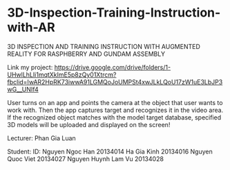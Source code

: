 # 3D-Inspection-Training-Instruction-with-AR
3D INSPECTION AND TRAINING INSTRUCTION WITH AUGMENTED REALITY FOR RASPHBERRY AND GUNDAM ASSEMBLY

Link my project:
https://drive.google.com/drive/folders/1-UHwlLhLIi1mqtXkImE5p8zQy01Xtrcm?fbclid=IwAR2HpRK73iwwA91LGMQoJoUMPSt4xwJLkLQoU17zW1uE3LbJP3wG__UNIf4

User turns on an app and points the camera at the object that user wants to work with. Then the app captures target and recognizes it in the video area. If the recognized object matches with the model target database, specified 3D models will be uploaded and displayed on the screen!

Lecturer:  Phan Gia Luan

Student:                       ID:
Nguyen Ngoc Han		             20134014
Ha Gia Kinh        						 20134016
Nguyen Quoc Viet						   20134027
Nguyen Huynh Lam Vu				     20134028
